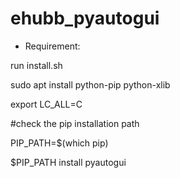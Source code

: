 # ehubb_pyautogui

- Requirement:

run install.sh

sudo apt install python-pip python-xlib

export LC_ALL=C

#check the pip installation path

PIP_PATH=$(which pip)

$PIP_PATH install pyautogui
